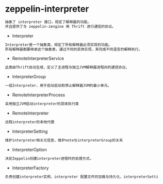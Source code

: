 # zeppelin-interpreter
```md
抽象了 interpreter 接口，规定了解释器的功能。
并且提供了与 zeppelin-zengine 用 Thrift 进行通信的协议。
```
* Interpreter
```md
Interpreter是一个抽象类，规定了所有解释器必须实现的功能。
所有解释器都要继承这个抽象类，通过不同的具体实现，来完成不同语言的解释执行。
```
* RemoteInterpreterService
```md
此类由Thrift自动生成，定义了主进程与独立JVM解释器进程间的通信协议。
```
* InterpreterGroup
```md
一组Interpreter，用于启动启动和停止解释器JVM的最小单元。
```
* RemoteInterpreterProcess
```md
采用独立JVM启动interpreter的具体执行类
```
* RemoteInterpreter
```md
远程interpreter的本地代理
```
* InterpreterSetting
```md
维护interpreter相关元信息，维护note与interpreterGroup的关系
```
* InterpreterOption
```md
决定Zeppelin创建interpreter进程时的处理方式。
```
* InterpreterFactory
```md
负责创建interpreter实例，interpreter 配置文件的加载与持久化，interpreterSetting的管理。
```